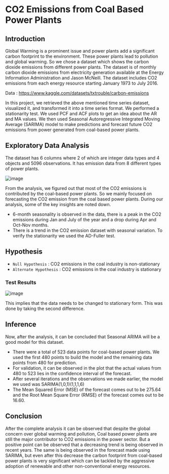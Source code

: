 # CO2 Emissions from Coal Based Power Plants #

## Introduction ##

Global Warming is a prominent issue and power plants add a significant carbon footprint to the
environment. These power plants lead to pollution and global warming. So we chose a dataset
which shows the carbon dioxide emissions from different power plants.
The dataset is of monthly carbon dioxide emissions from electricity generation available at the
Energy Information Administration and Jason McNeill. The dataset includes CO2 emissions
from each energy resource starting January 1973 to July 2016.

Data : https://www.kaggle.com/datasets/txtrouble/carbon-emissions

 In this project, we retrieved the above mentioned time series dataset, visualized it, and transformed it into
a time series format. We performed a stationarity test. We used PCF and ACF plots to get an
idea about the AR and MA values. We then used Seasonal Autoregressive Integrated Moving
Average (SARIMA) model to make predictions and forecast future CO2 emissions from power
generated from coal-based power plants.

## Exploratory Data Analysis ##

The dataset has 6 columns where 2 of which are integer data types and 4 objects and 5096 observations. It has emission data from 8 different types of power plants.

![image](https://user-images.githubusercontent.com/39477180/222527906-4b6e3edb-1c32-42c6-b6a5-c6fed1186571.png)

From the analysis, we figured out that most of the CO2 emissions is contributed by the coal-based power plants. So we mainly focused on forecasting the CO2 emission from the coal based power plants.
During our analysis, some of the key insights are noted down.
  - 6-month seasonality is observed in the data, there is a peak in the CO2 emissions during Jan and July of the year and a drop during Apr and Oct-Nov months.
  - There is a trend in the CO2 emission dataset with seasonal variation.
To verify the stationarity we used the AD-Fuller test.

## Hypothesis ##

* `Null Hypothesis` : CO2 emissions in the coal industry is non-stationary
* `Alternate Hypothesis` : CO2 emissions in the coal industry is stationary

### Test Results ### 
 ![image](https://user-images.githubusercontent.com/39477180/222530882-ee670b03-88de-4ac2-9ad2-bbb2d544eec6.png)

This implies that the data needs to be changed to stationary form. This was done by taking the
second difference.

## Inference ##

Now, after the analysis, it can be concluded that Seasonal ARIMA will be a good model for this
dataset. 
- There were a total of 523 data points for coal-based power plants. We used the first
480 points to build the model and the remaining data points from 480 for prediction. 
- For
validation, it can be observed in the plot that the actual values from 480 to 523 lies in the
confidence interval of the forecast.
- After several iterations and the observations we made earlier, the model we used was
SARIMA(1,0,1)(1,1,1,6)
- The Mean Squared Error (MSE) of the forecast comes out to be 275.64 and the Root Mean
Square Error (RMSE) of the forecast comes out to be 16.60.

## Conclusion ##

After the complete analysis it can be observed that despite the global concern over global
warming and pollution, Coal based power plants are still the major contributor to CO2 emissions
in the power sector. But a positive point can be observed that a decreasing trend is being
observed in recent years. The same is being observed in the forecast made using SARIMA, but
even after this decrease the carbon footprint from coal-based power plants is very significant
which can be tackled by the aggressive adoption of renewable and other non-conventional
energy resources.

